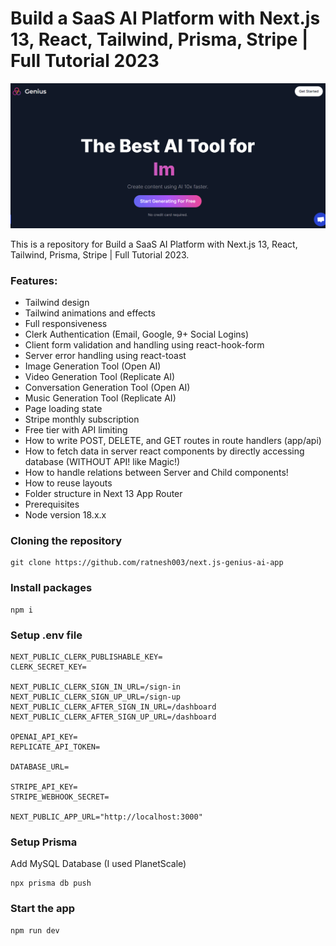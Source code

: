 # Build a SaaS AI Platform with Next.js 13, React, Tailwind, Prisma, Stripe | Full Tutorial 2023
![Fullstack AI App](<thumbnail.png>)

This is a repository for Build a SaaS AI Platform with Next.js 13, React, Tailwind, Prisma, Stripe | Full Tutorial 2023.


### Features:

- Tailwind design
- Tailwind animations and effects
- Full responsiveness
- Clerk Authentication (Email, Google, 9+ Social Logins)
- Client form validation and handling using react-hook-form
- Server error handling using react-toast
- Image Generation Tool (Open AI)
- Video Generation Tool (Replicate AI)
- Conversation Generation Tool (Open AI)
- Music Generation Tool (Replicate AI)
- Page loading state
- Stripe monthly subscription
- Free tier with API limiting
- How to write POST, DELETE, and GET routes in route handlers (app/api)
- How to fetch data in server react components by directly accessing database (WITHOUT API! like Magic!)
- How to handle relations between Server and Child components!
- How to reuse layouts
- Folder structure in Next 13 App Router
- Prerequisites
- Node version 18.x.x

### Cloning the repository
```
git clone https://github.com/ratnesh003/next.js-genius-ai-app
```
### Install packages
```
npm i
```
### Setup .env file
```
NEXT_PUBLIC_CLERK_PUBLISHABLE_KEY=
CLERK_SECRET_KEY=

NEXT_PUBLIC_CLERK_SIGN_IN_URL=/sign-in
NEXT_PUBLIC_CLERK_SIGN_UP_URL=/sign-up
NEXT_PUBLIC_CLERK_AFTER_SIGN_IN_URL=/dashboard
NEXT_PUBLIC_CLERK_AFTER_SIGN_UP_URL=/dashboard

OPENAI_API_KEY=
REPLICATE_API_TOKEN=

DATABASE_URL=

STRIPE_API_KEY=
STRIPE_WEBHOOK_SECRET=

NEXT_PUBLIC_APP_URL="http://localhost:3000"
```

### Setup Prisma
Add MySQL Database (I used PlanetScale)

```
npx prisma db push
```
### Start the app
```
npm run dev
```
